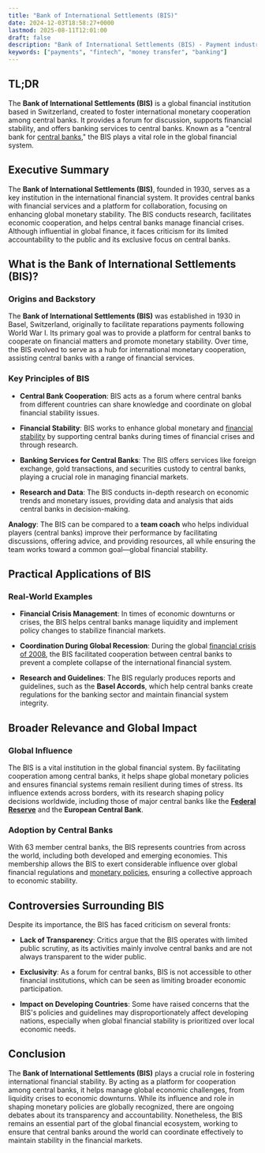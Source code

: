 ```yaml
---
title: "Bank of International Settlements (BIS)"
date: 2024-12-03T18:58:27+0000
lastmod: 2025-08-11T12:01:00
draft: false
description: "Bank of International Settlements (BIS) - Payment industry knowledge and insights"
keywords: ["payments", "fintech", "money transfer", "banking"]
---
```


## TL;DR

The **Bank of International Settlements (BIS)** is a global financial institution based in Switzerland, created to foster international monetary cooperation among central banks. It provides a forum for discussion, supports financial stability, and offers banking services to central banks. Known as a "central bank for [central banks](https://faisalkhanllc.xyz/resources/payments-wiki/c/central-banks/)," the BIS plays a vital role in the global financial system.

## Executive Summary

The **Bank of International Settlements (BIS)**, founded in 1930, serves as a key institution in the international financial system. It provides central banks with financial services and a platform for collaboration, focusing on enhancing global monetary stability. The BIS conducts research, facilitates economic cooperation, and helps central banks manage financial crises. Although influential in global finance, it faces criticism for its limited accountability to the public and its exclusive focus on central banks.

## What is the Bank of International Settlements (BIS)?

### Origins and Backstory

The **Bank of International Settlements (BIS)** was established in 1930 in Basel, Switzerland, originally to facilitate reparations payments following World War I. Its primary goal was to provide a platform for central banks to cooperate on financial matters and promote monetary stability. Over time, the BIS evolved to serve as a hub for international monetary cooperation, assisting central banks with a range of financial services.

### Key Principles of BIS

- **Central Bank Cooperation**: BIS acts as a forum where central banks from different countries can share knowledge and coordinate on global financial stability issues.

- **Financial Stability**: BIS works to enhance global monetary and [financial stability](https://faisalkhanllc.xyz/resources/payments-wiki/f/financial-stability/) by supporting central banks during times of financial crises and through research.

- **Banking Services for Central Banks**: The BIS offers services like foreign exchange, gold transactions, and securities custody to central banks, playing a crucial role in managing financial markets.

- **Research and Data**: The BIS conducts in-depth research on economic trends and monetary issues, providing data and analysis that aids central banks in decision-making.

**Analogy**: The BIS can be compared to a **team coach** who helps individual players (central banks) improve their performance by facilitating discussions, offering advice, and providing resources, all while ensuring the team works toward a common goal—global financial stability.

## Practical Applications of BIS

### Real-World Examples

- **Financial Crisis Management**: In times of economic downturns or crises, the BIS helps central banks manage liquidity and implement policy changes to stabilize financial markets.

- **Coordination During Global Recession**: During the global [financial crisis of 2008](https://faisalkhanllc.xyz/resources/payments-wiki/0-9/2008-financial-crisis/), the BIS facilitated cooperation between central banks to prevent a complete collapse of the international financial system.

- **Research and Guidelines**: The BIS regularly produces reports and guidelines, such as the **Basel Accords**, which help central banks create regulations for the banking sector and maintain financial system integrity.

## Broader Relevance and Global Impact

### Global Influence

The BIS is a vital institution in the global financial system. By facilitating cooperation among central banks, it helps shape global monetary policies and ensures financial systems remain resilient during times of stress. Its influence extends across borders, with its research shaping policy decisions worldwide, including those of major central banks like the **[Federal Reserve](https://faisalkhanllc.xyz/resources/payments-wiki/f/federal-reserve-system/)** and the **European Central Bank**.

### Adoption by Central Banks

With 63 member central banks, the BIS represents countries from across the world, including both developed and emerging economies. This membership allows the BIS to exert considerable influence over global financial regulations and [monetary policies](https://faisalkhanllc.xyz/resources/payments-wiki/m/monetary-policy/), ensuring a collective approach to economic stability.

## Controversies Surrounding BIS

Despite its importance, the BIS has faced criticism on several fronts:

- **Lack of Transparency**: Critics argue that the BIS operates with limited public scrutiny, as its activities mainly involve central banks and are not always transparent to the wider public.

- **Exclusivity**: As a forum for central banks, BIS is not accessible to other financial institutions, which can be seen as limiting broader economic participation.

- **Impact on Developing Countries**: Some have raised concerns that the BIS's policies and guidelines may disproportionately affect developing nations, especially when global financial stability is prioritized over local economic needs.

## Conclusion

The **Bank of International Settlements (BIS)** plays a crucial role in fostering international financial stability. By acting as a platform for cooperation among central banks, it helps manage global economic challenges, from liquidity crises to economic downturns. While its influence and role in shaping monetary policies are globally recognized, there are ongoing debates about its transparency and accountability. Nonetheless, the BIS remains an essential part of the global financial ecosystem, working to ensure that central banks around the world can coordinate effectively to maintain stability in the financial markets.